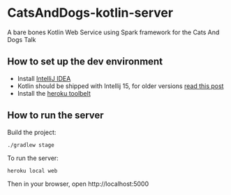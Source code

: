 # CatsAndDogs-kotlin-server
A bare bones Kotlin Web Service using Spark framework for the Cats And Dogs Talk

## How to set up the dev environment

- Install [IntelliJ IDEA](https://www.jetbrains.com/idea/)
- Kotlin should be shipped with Intellij 15, for older versions [read this post](https://kotlinlang.org/docs/tutorials/getting-started.html)
- Install the [heroku toolbelt](https://devcenter.heroku.com/articles/heroku-cli)

## How to run the server

Build the project:
```
./gradlew stage
```
To run the server:
```
heroku local web
```

Then in your browser, open http://localhost:5000
